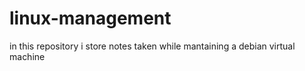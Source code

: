 # linux-management

in this repository i store notes taken while mantaining a debian virtual machine
